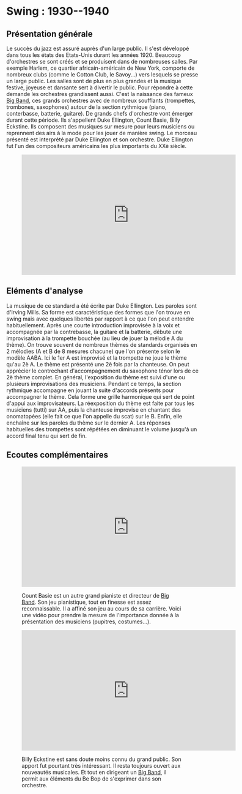 # Swing : 1930--1940

## Présentation générale
 Le succès du jazz est assuré auprès d'un large public. Il s'est développé dans tous les états des Etats-Unis durant les années 1920. Beaucoup d'orchestres se sont créés et se produisent dans de nombreuses salles. Par exemple Harlem, ce quartier africain-américain de New York, comporte de nombreux clubs (comme le Cotton Club, le Savoy...) vers lesquels se presse un large public.
Les salles sont de plus en plus grandes et la musique festive, joyeuse et dansante sert à divertir le public. Pour répondre à cette demande les orchestres grandissent aussi. C'est la naissance des fameux [Big Band](/formations/c6-big-band.md), ces grands orchestres avec de nombreux soufflants (trompettes, trombones, saxophones) autour de la section rythmique (piano, conterbasse, batterie, guitare).
De grands chefs d'orchestre vont émerger durant cette période. Ils s'appellent Duke Ellington, Count Basie, Billy Eckstine. Ils composent des musiques sur mesure pour leurs musiciens ou reprennent des airs à la mode pour les jouer de manière swing.
Le morceau présenté est interprété par Duke Ellington et son orchestre. Duke Ellington fut l'un des compositeurs américains les plus importants du XXè siècle.



<figure class="app-frame styles text-align-center" data-title="It don't mean a thing (If it ain't got that swing) - Duke Ellington">
  <iframe width="560" height="315" src="https://www.youtube.com/embed/jM3DNpnNv5k" title="YouTube video player" frameborder="0" allow="accelerometer; autoplay; clipboard-write; encrypted-media; gyroscope; picture-in-picture; web-share" allowfullscreen></iframe>
  <!-- <video src="assets/images/1932-HITS-ARCHIVE-It-Don-t-Mean-A-Thing-If-It-Ain-t-Got-That-Swing-Duke-Ellington-Ivie-A-voc-vidiget-dot-com-1387566.mp4" controls> -->
</figure>

## Eléments d'analyse
La musique de ce standard a été écrite par Duke Ellington. Les paroles sont d'Irving Mills. Sa forme est caractéristique des formes que l'on trouve en swing mais avec quelques libertés par rapport à ce que l'on peut entendre habituellement. Après une courte introduction improvisée à la voix et accompagnée par la contrebasse, la guitare et la batterie, débute une improvisation à la trompette bouchée (au lieu de jouer la mélodie A du thème). On trouve souvent de nombreux thèmes de standards organisés en 2 mélodies (A et B de 8 mesures chacune) que l'on présente selon le modèle AABA. Ici le 1er A est improvisé et la trompette ne joue le thème qu'au 2è A. Le thème est présenté une 2è fois par la chanteuse. On peut apprécier le contrechant d'accompagnement du saxophone ténor lors de ce 2è thème complet. En général, l'exposition du thème est suivi d'une ou plusieurs improvisations des musiciens. Pendant ce temps, la section rythmique accompagne en jouant la suite d'accords présents pour accompagner le thème. Cela forme une grille harmonique qui sert de point d'appui aux improvisateurs.
La réexposition du thème est faite par tous les musiciens (tutti) sur AA, puis la chanteuse improvise en chantant des onomatopées (elle fait ce que l'on appelle du scat) sur le B. Enfin, elle enchaîne sur les paroles du thème sur le dernier A. Les réponses habituelles des trompettes sont répétées en diminuant le volume jusqu'à un accord final tenu qui sert de fin.

## Ecoutes complémentaires
<div class="encarts">
 <figure class="app-frame encart text-align-center styles" data-title="One O'Clock Jump - Count Basie & His Orchestra">
  <iframe width="560" height="315" src="https://www.youtube.com/embed/jM3DNpnNv5k" title="YouTube video player" frameborder="0" allow="accelerometer; autoplay; clipboard-write; encrypted-media; gyroscope; picture-in-picture; web-share" allowfullscreen></iframe>
  <!-- <video controls src="assets/images/1932-HITS-ARCHIVE-It-Don-t-Mean-A-Thing-If-It-Ain-t-Got-That-Swing-Duke-Ellington-Ivie-A-voc-vidiget-dot-com-1387566.mp4"></video> -->
  <p>
   Count Basie est un autre grand pianiste et directeur de <a href="/#/formations/c6-big-band.md#Big-Band">Big Band</a>. Son jeu pianistique,  tout en finesse est assez reconnaissable. Il a affiné son jeu au cours de sa carrière. Voici une vidéo pour prendre la mesure de l'importance donnée à la présentation des musiciens (pupitres, costumes...).
  </p>
</figure>

  <figure class="app-frame encart text-align-center styles" data-title="Rhythm In A Riff - Billy ECKSTINE & His Orchestra">
  <iframe width="560" height="315" src="https://www.youtube.com/embed/TPphR3oF4-I" title="YouTube video player" frameborder="0" allow="accelerometer; autoplay; clipboard-write; encrypted-media; gyroscope; picture-in-picture; web-share" allowfullscreen></iframe>
  <!-- <video controls src="assets/images/Billy-ECKSTINE-His-Orchestra-Rhythm-In-A-Riff-vidiget-dot-com-1387598.mp4"></video> -->
  <p>
   Billy Eckstine est sans doute moins connu du grand public. Son apport fut pourtant très intéressant. Il resta toujours ouvert aux nouveautés musicales. Et tout en dirigeant un <a href="/#/formations/c6-big-band.md#Big-Band">Big Band</a>, il permit aux éléments du Be Bop de s'exprimer dans son orchestre.
  </p>
</figure>
</div>